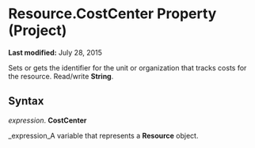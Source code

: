 
# Resource.CostCenter Property (Project)

 **Last modified:** July 28, 2015

Sets or gets the identifier for the unit or organization that tracks costs for the resource. Read/write  **String**.

## Syntax

 _expression_. **CostCenter**

 _expression_A variable that represents a  **Resource** object.

